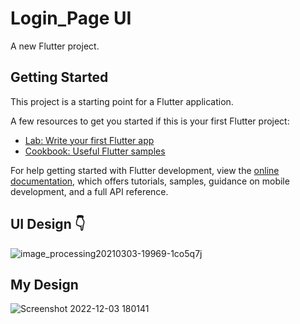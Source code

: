 # Login_Page UI

A new Flutter project.

## Getting Started

This project is a starting point for a Flutter application.

A few resources to get you started if this is your first Flutter project:

- [Lab: Write your first Flutter app](https://docs.flutter.dev/get-started/codelab)
- [Cookbook: Useful Flutter samples](https://docs.flutter.dev/cookbook)

For help getting started with Flutter development, view the
[online documentation](https://docs.flutter.dev/), which offers tutorials,
samples, guidance on mobile development, and a full API reference.

## UI Design 👇

![image_processing20210303-19969-1co5q7j](https://user-images.githubusercontent.com/99192107/205442052-976ab299-7803-4fe9-a11a-f740e7167881.png)

## My Design 

![Screenshot 2022-12-03 180141](https://user-images.githubusercontent.com/99192107/205442178-6926f241-1906-4da1-8a9c-d0c7d7af9d57.png)
